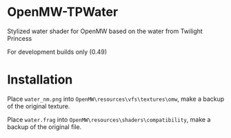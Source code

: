 # OpenMW-TPWater
Stylized water shader for OpenMW based on the water from Twilight Princess

For development builds only (0.49)

# Installation
Place ``water_nm.png`` into ``OpenMW\resources\vfs\textures\omw``, make a backup of the original texture.

Place ``water.frag`` into ``OpenMW\resources\shaders\compatibility``, make a backup of the original file.
